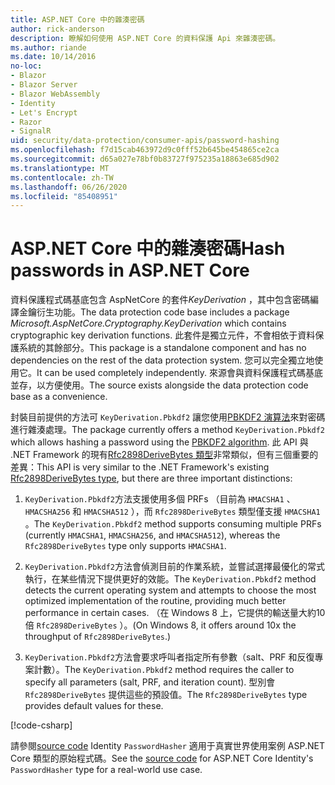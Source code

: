 ```yaml
---
title: ASP.NET Core 中的雜湊密碼
author: rick-anderson
description: 瞭解如何使用 ASP.NET Core 的資料保護 Api 來雜湊密碼。
ms.author: riande
ms.date: 10/14/2016
no-loc:
- Blazor
- Blazor Server
- Blazor WebAssembly
- Identity
- Let's Encrypt
- Razor
- SignalR
uid: security/data-protection/consumer-apis/password-hashing
ms.openlocfilehash: f7d15cab463972d9c0fff52b645be454865ce2ca
ms.sourcegitcommit: d65a027e78bf0b83727f975235a18863e685d902
ms.translationtype: MT
ms.contentlocale: zh-TW
ms.lasthandoff: 06/26/2020
ms.locfileid: "85408951"
---
```

# <a name="hash-passwords-in-aspnet-core"></a><span data-ttu-id="27d4a-103">ASP.NET Core 中的雜湊密碼</span><span class="sxs-lookup"><span data-stu-id="27d4a-103">Hash passwords in ASP.NET Core</span></span>

<span data-ttu-id="27d4a-104">資料保護程式碼基底包含 AspNetCore 的套件*KeyDerivation* ，其中包含密碼編譯金鑰衍生功能。</span><span class="sxs-lookup"><span data-stu-id="27d4a-104">The data protection code base includes a package *Microsoft.AspNetCore.Cryptography.KeyDerivation* which contains cryptographic key derivation functions.</span></span> <span data-ttu-id="27d4a-105">此套件是獨立元件，不會相依于資料保護系統的其餘部分。</span><span class="sxs-lookup"><span data-stu-id="27d4a-105">This package is a standalone component and has no dependencies on the rest of the data protection system.</span></span> <span data-ttu-id="27d4a-106">您可以完全獨立地使用它。</span><span class="sxs-lookup"><span data-stu-id="27d4a-106">It can be used completely independently.</span></span> <span data-ttu-id="27d4a-107">來源會與資料保護程式碼基底並存，以方便使用。</span><span class="sxs-lookup"><span data-stu-id="27d4a-107">The source exists alongside the data protection code base as a convenience.</span></span>

<span data-ttu-id="27d4a-108">封裝目前提供的方法可 `KeyDerivation.Pbkdf2` 讓您使用[PBKDF2 演算法](https://tools.ietf.org/html/rfc2898#section-5.2)來對密碼進行雜湊處理。</span><span class="sxs-lookup"><span data-stu-id="27d4a-108">The package currently offers a method `KeyDerivation.Pbkdf2` which allows hashing a password using the [PBKDF2 algorithm](https://tools.ietf.org/html/rfc2898#section-5.2).</span></span> <span data-ttu-id="27d4a-109">此 API 與 .NET Framework 的現有[Rfc2898DeriveBytes 類型](/dotnet/api/system.security.cryptography.rfc2898derivebytes)非常類似，但有三個重要的差異：</span><span class="sxs-lookup"><span data-stu-id="27d4a-109">This API is very similar to the .NET Framework's existing [Rfc2898DeriveBytes type](/dotnet/api/system.security.cryptography.rfc2898derivebytes), but there are three important distinctions:</span></span>

1. <span data-ttu-id="27d4a-110">`KeyDerivation.Pbkdf2`方法支援使用多個 PRFs （目前為 `HMACSHA1` 、 `HMACSHA256` 和 `HMACSHA512` ），而 `Rfc2898DeriveBytes` 類型僅支援 `HMACSHA1` 。</span><span class="sxs-lookup"><span data-stu-id="27d4a-110">The `KeyDerivation.Pbkdf2` method supports consuming multiple PRFs (currently `HMACSHA1`, `HMACSHA256`, and `HMACSHA512`), whereas the `Rfc2898DeriveBytes` type only supports `HMACSHA1`.</span></span>

2. <span data-ttu-id="27d4a-111">`KeyDerivation.Pbkdf2`方法會偵測目前的作業系統，並嘗試選擇最優化的常式執行，在某些情況下提供更好的效能。</span><span class="sxs-lookup"><span data-stu-id="27d4a-111">The `KeyDerivation.Pbkdf2` method detects the current operating system and attempts to choose the most optimized implementation of the routine, providing much better performance in certain cases.</span></span> <span data-ttu-id="27d4a-112">（在 Windows 8 上，它提供的輸送量大約10倍 `Rfc2898DeriveBytes` ）。</span><span class="sxs-lookup"><span data-stu-id="27d4a-112">(On Windows 8, it offers around 10x the throughput of `Rfc2898DeriveBytes`.)</span></span>

3. <span data-ttu-id="27d4a-113">`KeyDerivation.Pbkdf2`方法會要求呼叫者指定所有參數（salt、PRF 和反復專案計數）。</span><span class="sxs-lookup"><span data-stu-id="27d4a-113">The `KeyDerivation.Pbkdf2` method requires the caller to specify all parameters (salt, PRF, and iteration count).</span></span> <span data-ttu-id="27d4a-114">型別會 `Rfc2898DeriveBytes` 提供這些的預設值。</span><span class="sxs-lookup"><span data-stu-id="27d4a-114">The `Rfc2898DeriveBytes` type provides default values for these.</span></span>

[!code-csharp[](password-hashing/samples/passwordhasher.cs)]

<span data-ttu-id="27d4a-115">請參閱[source code](https://github.com/dotnet/AspNetCore/blob/master/src/Identity/Extensions.Core/src/PasswordHasher.cs) Identity `PasswordHasher` 適用于真實世界使用案例 ASP.NET Core 類型的原始程式碼。</span><span class="sxs-lookup"><span data-stu-id="27d4a-115">See the [source code](https://github.com/dotnet/AspNetCore/blob/master/src/Identity/Extensions.Core/src/PasswordHasher.cs) for ASP.NET Core Identity's `PasswordHasher` type for a real-world use case.</span></span>
